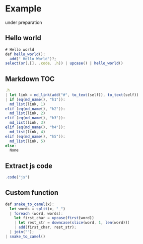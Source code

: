 # Example

under preparation

## Hello world

```js
# Hello world
def hello_world():
  add(" Hello World")?;
select(or(.[], .code, .h)) | upcase() | hello_world()
```

## Markdown TOC

```js
.h
| let link = md_link(add("#", to_text(self)), to_text(self))
| if (eq(md_name(), "h1")):
  md_list(link, 1)
elif (eq(md_name(), "h2")):
  md_list(link, 2)
elif (eq(md_name(), "h3")):
  md_list(link, 3)
elif (eq(md_name(), "h4")):
  md_list(link, 4)
elif (eq(md_name(), "h5")):
  md_list(link, 5)
else:
  None
```

## Extract js code

```js
.code("js")
```

## Custom function

```js
def snake_to_camel(x):
  let words = split(x, "_")
  | foreach (word, words):
    let first_char = upcase(first(word))
    | let rest_str = downcase(slice(word, 1, len(word)))
    | add(first_char, rest_str);
  | join("");
| snake_to_camel()
```
